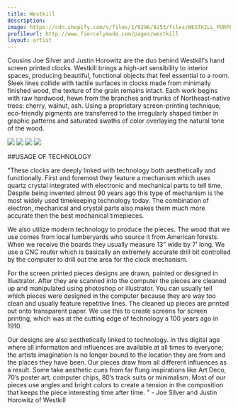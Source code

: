 ```yaml
---
title: Westkill
description: 
image: https://cdn.shopify.com/s/files/1/0296/9253/files/WESTKILL_PURPLE_FADE.jpg?11391661561187416560
profileurl: http://www.fiercelymade.com/pages/westkill
layout: artist
---
```


Cousins Joe Silver and Justin Horowitz are the duo behind Westkill's hand screen printed clocks. Westkill brings a high-art sensibility to interior spaces, producing beautiful, functional objects that feel essential to a room.
Sleek lines collide with tactile surfaces in clocks made from minimally finished wood, the texture of the grain remains intact. Each work begins with raw hardwood, hewn from the branches and trunks of Northeast-native trees: cherry, walnut, ash. Using a proprietary screen-printing technique, eco-friendly pigments are transferred to the irregularly shaped timber in graphic patterns and saturated swaths of color overlaying the natural tone of the wood. 

![](https://cdn.shopify.com/s/files/1/0296/9253/files/WESTKILL_WHITE_FADE.jpg?11391661561187416560)
![](https://cdn.shopify.com/s/files/1/0296/9253/files/SP1114_01.jpg?3285586024221675620)
![](https://cdn.shopify.com/s/files/1/0296/9253/files/SP1140_01.jpg?3285586024221675620)
![](https://cdn.shopify.com/s/files/1/0296/9253/files/SP1141_01_1.jpg?3285586024221675620)

##USAGE OF TECHNOLOGY

"These clocks are deeply linked with technology both aesthetically and functionally. First and foremost they feature a mechanism which uses quartz crystal integrated with electronic and mechanical parts to tell time. Despite being invented almost 90 years ago this type of mechanism is the most widely used timekeeping technology today. The combination of electron, mechanical and crystal parts also makes them much more accurate then the best mechanical timepieces. 

We also utilize modern technology to produce the pieces. The wood that we use comes from local lumberyards who source it from American forests. When we receive the boards they usually measure 13” wide by 7’ long. We use a CNC router which is basically an extremely accurate drill bit controlled by the computer to drill out the area for the clock mechanism. 

For the screen printed pieces designs are drawn, painted or designed in Illustrator. After they are scanned into the computer the pieces are cleaned up and manipulated using photoshop or illustrator. You can usually tell which pieces were designed in the computer because they are way too clean and usually feature repetitive lines. The cleaned up pieces are printed out onto transparent paper. We use this to create screens for screen printing, which was at the cutting edge of technology a 100 years ago in 1910. 

Our designs are also aesthetically linked to technology. In this digital age where all information and influences are available at all times to everyone; the artists imagination is no longer bound to the location they are from and the places they have been. Our pieces draw from all different influences as a result. Some take aesthetic cues from far flung inspirations like Art Deco, 70’s poster art, computer chips, 80’s track suits or minimalism. Most of our pieces use angles and bright colors to create a tension in the composition that keeps the piece interesting time after time. " - Joe Silver and Justin Horowitz of Westkill

